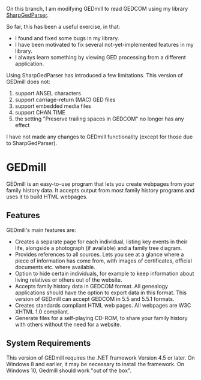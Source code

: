 On this branch, I am modifying GEDmill to read GEDCOM using my library [SharpGedParser](https://github.com/fire-eggs/YAGP).

So far, this has been a useful exercise, in that:
* I found and fixed some bugs in my library.
* I have been motivated to fix several not-yet-implemented features in my library.
* I always learn something by viewing GED processing from a different application.

Using SharpGedParser has introduced a few limitations. This version of GEDmill does not:
1. support ANSEL characters
1. support carriage-return (MAC) GED files
1. support embedded media files
1. support CHAN.TIME
1. the setting "Preserve trailing spaces in GEDCOM" no longer has any effect

I have not made any changes to GEDmill functionality (except for those due to SharpGedParser).


# GEDmill
GEDmill is an easy-to-use program that lets you create webpages from your family history data. It accepts output from most family history programs and uses it to build HTML webpages.

## Features
GEDmill's main features are:

* Creates a separate page for each individual, listing key events in their life, alongside a photograph (if available) and a family tree diagram.
* Provides references to all sources. Lets you see at a glance where a piece of information has come from, with images of certificates, official documents etc. where available.
* Option to hide certain individuals, for example to keep information about living relatives or others out of the website.
* Accepts family history data in GEDCOM format. All genealogy applications should have the option to export data in this format. This version of GEDmill can accept GEDCOM in 5.5 and 5.5.1 formats.
* Creates standards compliant HTML web pages. All webpages are W3C XHTML 1.0 compliant.
* Generate files for a self-playing CD-ROM, to share your family history with others without the need for a website.

## System Requirements

This version of GEDmill requires the .NET framework Version 4.5 or later. On Windows 8 and earlier, it may be necessary to 
install the framework. On Windows 10, Gedmill should work "out of the box".
